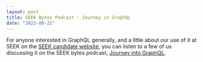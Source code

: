 ```yaml
---
layout: post
title: SEEK Bytes Podcast - Journey in GraphQL
date: "2023-09-22"
---
```


For anyone interested in GraphQL generally, and a little about our use of it at SEEK on the [SEEK candidate website](https://www.seek.com.au), you can listen to a few of us discussing it on the SEEK bytes podcast, [Journey into GraphQL](https://podcasts.apple.com/us/podcast/journey-into-graphql-with-our-resident-expert-mark/id1702980985?i=1000626092617).


